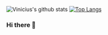 ![Vinicius's github stats](https://github-readme-stats.vercel.app/api?username=viniciusml&count_private=true)
[![Top Langs](https://github-readme-stats.vercel.app/api/top-langs/?username=viniciusml&layout=compact)](https://github.com/viniciusml/github-readme-stats)

### Hi there 👋

<!--
**viniciusml/viniciusml** is a ✨ _special_ ✨ repository because its `README.md` (this file) appears on your GitHub profile.

Here are some ideas to get you started:

- 🔭 I’m currently working on ...
- 🌱 I’m currently learning ...
- 👯 I’m looking to collaborate on ...
- 🤔 I’m looking for help with ...
- 💬 Ask me about ...
- 📫 How to reach me: ...
- 😄 Pronouns: ...
- ⚡ Fun fact: ...
-->

